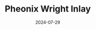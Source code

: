 ---
layout: project_post
type: Project
title:  "Pheonix Wright Inlay"
date:   2024-07-29
start_date: 2024-07-13
completion_date: 2024-07-26
weaves:
    - European 4-in-1
    - Japanese 4-in-1
image_path: "/assets/images/posts/2024_07_29_pheonix_wright_inlay"
---